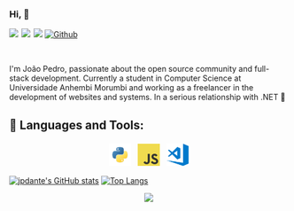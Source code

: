 ### Hi, 👋 
<a href="https://discord.gg/p7sWzsTf">
  <img align="left" src="https://simple-icons.github.io/simple-icons-website/icons/discord.svg" width="22" />
</a>
<a href="https://www.linkedin.com/in/joao-dante/">
  <img align="left" src="https://simple-icons.github.io/simple-icons-website/icons/linkedin.svg" width="22" />
</a>

![](https://visitor-badge.laobi.icu/badge?page_id=jpdante.jpdante)
[![Github](https://img.shields.io/github/followers/jpdante?label=Follow&style=social)](https://github.com/jpdante)

<br />

I'm João Pedro, passionate about the open source community and full-stack development. Currently a student in Computer Science at Universidade Anhembi Morumbi and working as a freelancer in the development of websites and systems. In a serious relationship with .NET 💚

## 🧰 Languages and Tools:
<p align="center">
<img src="https://raw.githubusercontent.com/github/explore/80688e429a7d4ef2fca1e82350fe8e3517d3494d/topics/python/python.png" alt="Python" height="40" style="vertical-align:top; margin:4px">
<img src="https://raw.githubusercontent.com/github/explore/80688e429a7d4ef2fca1e82350fe8e3517d3494d/topics/javascript/javascript.png" alt="Javascript" height="40" style="vertical-align:top; margin:4px">
<img src="https://raw.githubusercontent.com/github/explore/80688e429a7d4ef2fca1e82350fe8e3517d3494d/topics/visual-studio-code/visual-studio-code.png" alt="VS Code" height="40" style="vertical-align:top; margin:4px">
</p>

[![jpdante's GitHub stats](https://github-readme-stats.vercel.app/api?username=jpdante&hide_border=true&theme=midnight-purple)](https://github.com/jpdante/github-readme-stats)
[![Top Langs](https://github-readme-stats.vercel.app/api/top-langs/?username=jpdante&hide_border=true&theme=midnight-purple)](https://github.com/jpdante/github-readme-stats)
<p align="center"><img src="https://cr-ss-service.azurewebsites.net/api/ScreenShot?widget=summary&username=jpdante&width=400&style=--header-bg-color:%23000;--branding-text-color:%23000;&branding=false" /></p>
